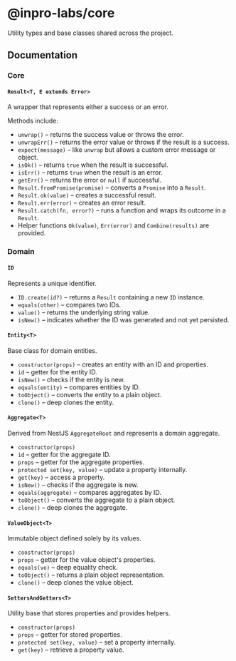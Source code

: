 # @inpro-labs/core

Utility types and base classes shared across the project.

## Documentation

### Core

#### `Result<T, E extends Error>`
A wrapper that represents either a success or an error.

Methods include:
- `unwrap()` – returns the success value or throws the error.
- `unwrapErr()` – returns the error value or throws if the result is a success.
- `expect(message)` – like `unwrap` but allows a custom error message or object.
- `isOk()` – returns `true` when the result is successful.
- `isErr()` – returns `true` when the result is an error.
- `getErr()` – returns the error or `null` if successful.
- `Result.fromPromise(promise)` – converts a `Promise` into a `Result`.
- `Result.ok(value)` – creates a successful result.
- `Result.err(error)` – creates an error result.
- `Result.catch(fn, error?)` – runs a function and wraps its outcome in a `Result`.
- Helper functions `Ok(value)`, `Err(error)` and `Combine(results)` are provided.

### Domain

#### `ID`
Represents a unique identifier.

- `ID.create(id?)` – returns a `Result` containing a new `ID` instance.
- `equals(other)` – compares two IDs.
- `value()` – returns the underlying string value.
- `isNew()` – indicates whether the ID was generated and not yet persisted.

#### `Entity<T>`
Base class for domain entities.

- `constructor(props)` – creates an entity with an ID and properties.
- `id` – getter for the entity ID.
- `isNew()` – checks if the entity is new.
- `equals(entity)` – compares entities by ID.
- `toObject()` – converts the entity to a plain object.
- `clone()` – deep clones the entity.

#### `Aggregate<T>`
Derived from NestJS `AggregateRoot` and represents a domain aggregate.

- `constructor(props)`
- `id` – getter for the aggregate ID.
- `props` – getter for the aggregate properties.
- `protected set(key, value)` – update a property internally.
- `get(key)` – access a property.
- `isNew()` – checks if the aggregate is new.
- `equals(aggregate)` – compares aggregates by ID.
- `toObject()` – converts the aggregate to a plain object.
- `clone()` – deep clones the aggregate.

#### `ValueObject<T>`
Immutable object defined solely by its values.

- `constructor(props)`
- `props` – getter for the value object's properties.
- `equals(vo)` – deep equality check.
- `toObject()` – returns a plain object representation.
- `clone()` – deep clones the value object.

#### `SettersAndGetters<T>`
Utility base that stores properties and provides helpers.

- `constructor(props)`
- `props` – getter for stored properties.
- `protected set(key, value)` – set a property internally.
- `get(key)` – retrieve a property value.

